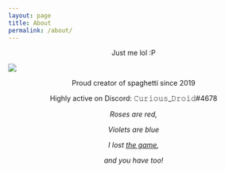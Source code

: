 ```yaml
---
layout: page
title: About
permalink: /about/
---
```


<p style="text-align: center;">Just me lol :P 
</p>

![](https://media.tenor.com/ShzdJcrguswAAAAC/burn-elmo.gif)

<p style="text-align: center;">Proud creator of spaghetti since 2019
</p>

<p style="text-align: center;">
Highly active on Discord: 𝙲𝚞𝚛𝚒𝚘𝚞𝚜_𝙳𝚛𝚘𝚒𝚍#4678
</p>

*<p style="text-align: center;">Roses are red,</p>*

*<p style="text-align: center;">Violets are blue</p>*

*<p style="text-align: center;">I lost <a href = https://en.wikipedia.org/wiki/The_Game_(mind_game)>the game</a>,</p>*

*<p style="text-align: center;">and you have too!</p>* 